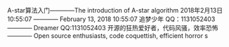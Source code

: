 A-star算法入门————The introduction of A-star algorithm
2018年2月13日10:55:07 ———— February 13, 2018 10:55:07
追梦少年  QQ：1131052403 ————  Dreamer  QQ:1131052403
开源的狂热爱好者，代码风骚，效率恐怖 ————  Open source enthusiasts, code coquettish, efficient horror
s